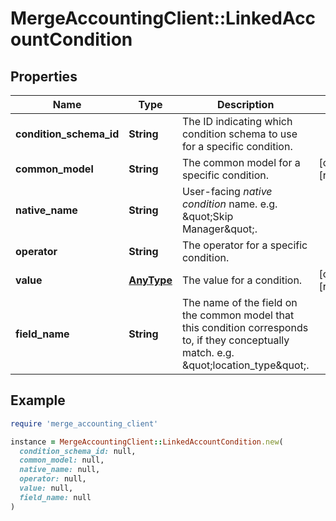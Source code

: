 # MergeAccountingClient::LinkedAccountCondition

## Properties

| Name | Type | Description | Notes |
| ---- | ---- | ----------- | ----- |
| **condition_schema_id** | **String** | The ID indicating which condition schema to use for a specific condition. |  |
| **common_model** | **String** | The common model for a specific condition. | [optional][readonly] |
| **native_name** | **String** | User-facing *native condition* name. e.g. \&quot;Skip Manager\&quot;. |  |
| **operator** | **String** | The operator for a specific condition. |  |
| **value** | [**AnyType**](.md) | The value for a condition. | [optional][readonly] |
| **field_name** | **String** | The name of the field on the common model that this condition corresponds to, if they conceptually match. e.g. \&quot;location_type\&quot;. |  |

## Example

```ruby
require 'merge_accounting_client'

instance = MergeAccountingClient::LinkedAccountCondition.new(
  condition_schema_id: null,
  common_model: null,
  native_name: null,
  operator: null,
  value: null,
  field_name: null
)
```

